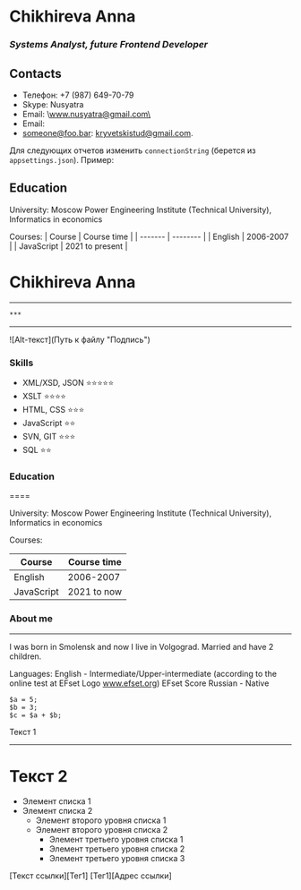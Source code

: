 # Chikhireva Anna

### *Systems Analyst, future Frontend Developer*

## Contacts

* Телефон: +7 (987) 649-70-79
* Skype: Nusyatra
* Email: \www.nusyatra@gmail.com\
* Email: 
* someone@foo.bar: kryvetskistud@gmail.com.

Для следующих отчетов изменить `connectionString` (берется из `appsettings.json`). Пример:

## Education

University: Moscow Power Engineering Institute (Technical University), Informatics in economics

Courses: 
| Course  | Course time   |
| ------- | -------- |
| English   | 2006-2007    |
| JavaScript   | 2021 to present    |





# Chikhireva Anna

***
<code>***</code>




***

![Alt-текст](Путь к файлу "Подпись")

### Skills
* XML/XSD, JSON :star::star::star::star::star:
* XSLT :star::star::star::star:
* HTML, CSS :star::star::star:
* JavaScript :star::star:
* SVN, GIT :star::star::star:
* SQL :star::star:


### Education

====

University: Moscow Power Engineering Institute (Technical University), Informatics in economics

Courses: 

| Course  | Course time   |
| ------- | -------- |
| English   | 2006-2007    |
| JavaScript   | 2021 to now    |


### About me
********* 
I was born in Smolensk and now I live in Volgograd. Мarried and have 2 children.


Languages:
English - Intermediate/Upper-intermediate (according to the online test at EFset Logo www.efset.org)
EFset Score
Russian - Native

```
$a = 5; 
$b = 3; 
$c = $a + $b; 
``` 

Текст 1 
********* 
Текст 2 
====

* Элемент списка 1 
* Элемент списка 2 
    + Элемент второго уровня списка 1 
    + Элемент второго уровня списка 2 
        - Элемент третьего уровня списка 1 
        - Элемент третьего уровня списка 2 
        - Элемент третьего уровня списка 3

[Текст ссылки][Тег1]
[Тег1][Адрес ссылки]
